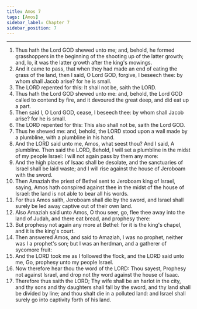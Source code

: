 ```yaml
---
title: Amos 7
tags: [Amos]
sidebar_label: Chapter 7
sidebar_position: 7
---
```


---
1. Thus hath the Lord GOD shewed unto me; and, behold, he formed grasshoppers in the beginning of the shooting up of the latter growth; and, lo, it was the latter growth after the king's mowings.
2. And it came to pass, that when they had made an end of eating the grass of the land, then I said, O Lord GOD, forgive, I beseech thee: by whom shall Jacob arise? for he is small.
3. The LORD repented for this: It shall not be, saith the LORD.
4. Thus hath the Lord GOD shewed unto me: and, behold, the Lord GOD called to contend by fire, and it devoured the great deep, and did eat up a part.
5. Then said I, O Lord GOD, cease, I beseech thee: by whom shall Jacob arise? for he is small.
6. The LORD repented for this: This also shall not be, saith the Lord GOD.
7. Thus he shewed me: and, behold, the LORD stood upon a wall made by a plumbline, with a plumbline in his hand.
8. And the LORD said unto me, Amos, what seest thou? And I said, A plumbline. Then said the LORD, Behold, I will set a plumbline in the midst of my people Israel: I will not again pass by them any more:
9. And the high places of Isaac shall be desolate, and the sanctuaries of Israel shall be laid waste; and I will rise against the house of Jeroboam with the sword.
10. Then Amaziah the priest of Bethel sent to Jeroboam king of Israel, saying, Amos hath conspired against thee in the midst of the house of Israel: the land is not able to bear all his words.
11. For thus Amos saith, Jeroboam shall die by the sword, and Israel shall surely be led away captive out of their own land.
12. Also Amaziah said unto Amos, O thou seer, go, flee thee away into the land of Judah, and there eat bread, and prophesy there:
13. But prophesy not again any more at Bethel: for it is the king's chapel, and it is the king's court.
14. Then answered Amos, and said to Amaziah, I was no prophet, neither was I a prophet's son; but I was an herdman, and a gatherer of sycomore fruit:
15. And the LORD took me as I followed the flock, and the LORD said unto me, Go, prophesy unto my people Israel.
16. Now therefore hear thou the word of the LORD: Thou sayest, Prophesy not against Israel, and drop not thy word against the house of Isaac.
17. Therefore thus saith the LORD; Thy wife shall be an harlot in the city, and thy sons and thy daughters shall fall by the sword, and thy land shall be divided by line; and thou shalt die in a polluted land: and Israel shall surely go into captivity forth of his land.